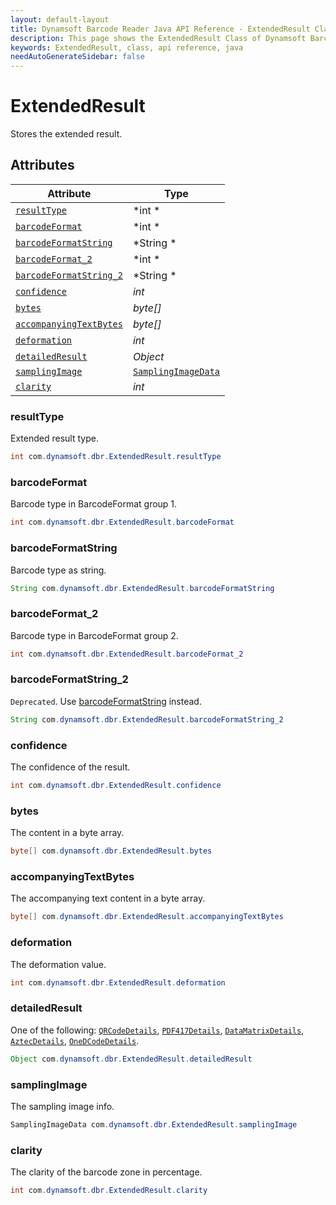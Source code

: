 ```yaml
---
layout: default-layout
title: Dynamsoft Barcode Reader Java API Reference - ExtendedResult Class
description: This page shows the ExtendedResult Class of Dynamsoft Barcode Reader for Java SDK API Reference.
keywords: ExtendedResult, class, api reference, java
needAutoGenerateSidebar: false
---
```



# ExtendedResult
Stores the extended result. 


## Attributes
  
| Attribute | Type |
|---------- | ---- |
| [`resultType`](#resulttype) | *int * |
| [`barcodeFormat`](#barcodeformat) | *int * |
| [`barcodeFormatString`](#barcodeformatstring) | *String * |
| [`barcodeFormat_2`](#barcodeformat_2) | *int * |
| [`barcodeFormatString_2`](#barcodeformatstring_2) | *String * | 
| [`confidence`](#confidence) | *int* | 
| [`bytes`](#bytes) | *byte\[\]* | 
| [`accompanyingTextBytes`](#accompanyingtextbytes) | *byte\[\]* | 
| [`deformation`](#deformation) | *int* | 
| [`detailedResult`](#detailedresult) | *Object* |
| [`samplingImage`](#samplingimage) | [`SamplingImageData`](SamplingImageData.md) |
| [`clarity`](#clarity) | *int* | 

### resultType
Extended result type. 
```java
int com.dynamsoft.dbr.ExtendedResult.resultType
```

### barcodeFormat
Barcode type in BarcodeFormat group 1. 
```java
int com.dynamsoft.dbr.ExtendedResult.barcodeFormat
```

### barcodeFormatString
Barcode type as string.
```java
String com.dynamsoft.dbr.ExtendedResult.barcodeFormatString
```

### barcodeFormat_2
Barcode type in BarcodeFormat group 2.
```java
int com.dynamsoft.dbr.ExtendedResult.barcodeFormat_2
```
 
### barcodeFormatString_2
`Deprecated`. Use [barcodeFormatString](#barcodeformatstring) instead.
```java
String com.dynamsoft.dbr.ExtendedResult.barcodeFormatString_2
```

### confidence
The confidence of the result.
```java
int com.dynamsoft.dbr.ExtendedResult.confidence
```

### bytes
The content in a byte array.
```java
byte[] com.dynamsoft.dbr.ExtendedResult.bytes
```

### accompanyingTextBytes
The accompanying text content in a byte array.
```java
byte[] com.dynamsoft.dbr.ExtendedResult.accompanyingTextBytes
```

### deformation
The deformation value.
```java
int com.dynamsoft.dbr.ExtendedResult.deformation
```

### detailedResult
One of the following: [`QRCodeDetails`](QRCodeDetails.md), [`PDF417Details`](PDF417Details.md), [`DataMatrixDetails`](DataMatrixDetails.md), [`AztecDetails`](AztecDetails.md), [`OneDCodeDetails`](OneDCodeDetails.md).
```java
Object com.dynamsoft.dbr.ExtendedResult.detailedResult
```

### samplingImage
The sampling image info.
```java
SamplingImageData com.dynamsoft.dbr.ExtendedResult.samplingImage
```
 
### clarity
The clarity of the barcode zone in percentage.
```java
int com.dynamsoft.dbr.ExtendedResult.clarity
```
